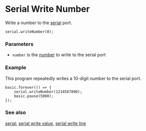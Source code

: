 # Serial Write Number

Write a number to the [serial](/device/serial) port.

```sig
serial.writeNumber(0);
```

### Parameters

* `number` is the [number](/reference/types/number) to write to the serial port

### Example

This program repeatedly writes a 10-digit number to the serial port.

```blocks
basic.forever(() => {
    serial.writeNumber(1234567890);
    basic.pause(5000);
});
```

### See also

[serial](/device/serial),
[serial write value](/reference/serial/write-value),
[serial write line](/reference/serial/write-line)
